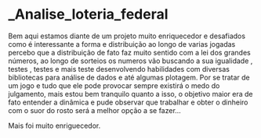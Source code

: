 # _Analise_loteria_federal

Bem aqui estamos diante de um projeto muito enriquecedor e desafiados
como é interessante a forma e distribuição ao longo de varias jogadas 
percebo que a distribuição de fato faz muito sentido com a lei dos grandes números,
ao longo de sorteios os numeros vão buscando a sua igualidade , testes , testes e mais teste 
desenvolvendo habilidades com diversas bibliotecas para análise de dados e até algumas plotagem.
Por se tratar de um jogo e tudo que ele pode provocar sempre existirá o medo do julgamento, mais 
estou bem tranquilo quanto a isso, o objetivo maior era de fato entender a dinâmica e pude observar que 
trabalhar e obter o dinheiro com o suor do rosto será a melhor opção a se fazer...

Mais foi muito enriguecedor.
